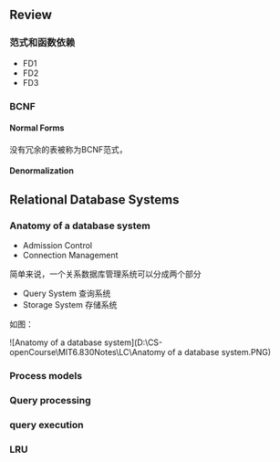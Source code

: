 ## Review

### 范式和函数依赖

+ FD1
+ FD2
+ FD3

### BCNF

#### Normal Forms

没有冗余的表被称为BCNF范式，

#### Denormalization

## Relational Database Systems

### Anatomy of a database system

+ Admission Control 
+ Connection Management

简单来说，一个关系数据库管理系统可以分成两个部分

+ Query System 查询系统
+ Storage System 存储系统

如图：

![Anatomy of a database system](D:\CS-openCourse\MIT6.830Notes\LC\Anatomy of a database system.PNG)

### Process models

### Query processing

### query execution

### LRU